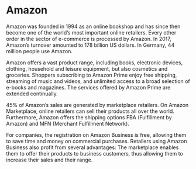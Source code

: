 # Amazon

<div class="container-toc"></div>

Amazon was founded in 1994 as an online bookshop and has since then become one of the world’s most important online retailers. Every other order in the sector of e-commerce is processed by Amazon. In 2017, Amazon’s turnover amounted to 178 billion US dollars. In Germany, 44 million people use Amazon.

Amazon offers a vast product range, including books, electronic devices, clothing, household and leisure equipment, but also cosmetics and groceries. Shoppers subscribing to Amazon Prime enjoy free shipping, streaming of music and videos, and unlimited access to a broad selection of e-books and magazines. The services offered by Amazon Prime are extended continually.

45% of Amazon’s sales are generated by marketplace retailers. On Amazon Marketplace, online retailers can sell their products all over the world. Furthermore, Amazon offers the shipping options FBA (Fulfillment by Amazon) and MFN (Merchant Fulfillment Network).

For companies, the registration on Amazon Business is free, allowing them to save time and money on commercial purchases. Retailers using Amazon Business also profit from several advantages: The marketplace enables them to offer their products to business customers, thus allowing them to increase their sales and their range.